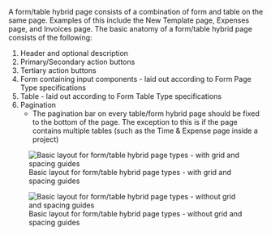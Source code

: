 A form/table hybrid page consists of a combination of form and table on the same page. 
Examples of this include the New Template page, Expenses page, and Invoices page. 
The basic anatomy of a form/table hybrid page consists of the following:

1. Header and optional description
1. Primary/Secondary action buttons
1. Tertiary action buttons
1. Form containing input components - laid out according to Form Page Type specifications
1. Table - laid out according to Form Table Type specifications
1. Pagination
   - The pagination bar on every table/form hybrid page should be fixed to the bottom of the page. The exception to this is if the page contains multiple tables (such as the Time & Expense page inside a project)

<figure class="global__html__figure">
  <img 
    alt="Basic layout for form/table hybrid page types - with grid and spacing guides"
    class="global__html__img"
    src="design-patterns/pages/images/image2.jpg" 
  />
  <figcaption class="global__html__figcaption">Basic layout for form/table hybrid page types - with grid and spacing guides</figcaption>
</figure>

<figure class="global__html__figure">
  <img 
    alt="Basic layout for form/table hybrid page types - without grid and spacing guides"
    class="global__html__img"
    src="design-patterns/pages/images/image6.jpg" 
  />
  <figcaption class="global__html__figcaption">Basic layout for form/table hybrid page types - without grid and spacing guides</figcaption>
</figure>
